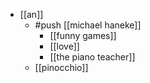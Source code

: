- [[an]]
  - #push [[michael haneke]]
    - [[funny games]]
    - [[love]]
    - [[the piano teacher]]
  - [[pinocchio]]
